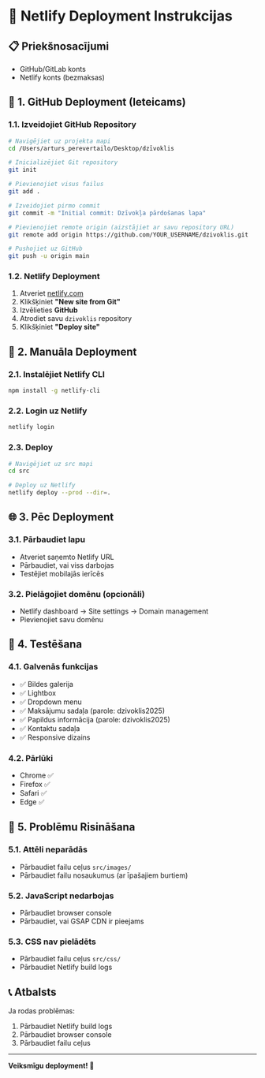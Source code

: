 # 🚀 Netlify Deployment Instrukcijas

## 📋 **Priekšnosacījumi**

- GitHub/GitLab konts
- Netlify konts (bezmaksas)

## 🔗 **1. GitHub Deployment (Ieteicams)**

### 1.1. Izveidojiet GitHub Repository
```bash
# Navigējiet uz projekta mapi
cd /Users/arturs_perevertailo/Desktop/dzīvoklis

# Inicializējiet Git repository
git init

# Pievienojiet visus failus
git add .

# Izveidojiet pirmo commit
git commit -m "Initial commit: Dzīvokļa pārdošanas lapa"

# Pievienojiet remote origin (aizstājiet ar savu repository URL)
git remote add origin https://github.com/YOUR_USERNAME/dzivoklis.git

# Pushojiet uz GitHub
git push -u origin main
```

### 1.2. Netlify Deployment
1. Atveriet [netlify.com](https://netlify.com)
2. Klikšķiniet **"New site from Git"**
3. Izvēlieties **GitHub**
4. Atrodiet savu `dzivoklis` repository
5. Klikšķiniet **"Deploy site"**

## 🔧 **2. Manuāla Deployment**

### 2.1. Instalējiet Netlify CLI
```bash
npm install -g netlify-cli
```

### 2.2. Login uz Netlify
```bash
netlify login
```

### 2.3. Deploy
```bash
# Navigējiet uz src mapi
cd src

# Deploy uz Netlify
netlify deploy --prod --dir=.
```

## 🌐 **3. Pēc Deployment**

### 3.1. Pārbaudiet lapu
- Atveriet saņemto Netlify URL
- Pārbaudiet, vai viss darbojas
- Testējiet mobilajās ierīcēs

### 3.2. Pielāgojiet domēnu (opcionāli)
- Netlify dashboard → Site settings → Domain management
- Pievienojiet savu domēnu

## 📱 **4. Testēšana**

### 4.1. Galvenās funkcijas
- ✅ Bildes galerija
- ✅ Lightbox
- ✅ Dropdown menu
- ✅ Maksājumu sadaļa (parole: dzivoklis2025)
- ✅ Papildus informācija (parole: dzivoklis2025)
- ✅ Kontaktu sadaļa
- ✅ Responsive dizains

### 4.2. Pārlūki
- Chrome ✅
- Firefox ✅
- Safari ✅
- Edge ✅

## 🚨 **5. Problēmu Risināšana**

### 5.1. Attēli neparādās
- Pārbaudiet failu ceļus `src/images/`
- Pārbaudiet failu nosaukumus (ar īpašajiem burtiem)

### 5.2. JavaScript nedarbojas
- Pārbaudiet browser console
- Pārbaudiet, vai GSAP CDN ir pieejams

### 5.3. CSS nav pielādēts
- Pārbaudiet failu ceļus `src/css/`
- Pārbaudiet Netlify build logs

## 📞 **Atbalsts**

Ja rodas problēmas:
1. Pārbaudiet Netlify build logs
2. Pārbaudiet browser console
3. Pārbaudiet failu ceļus

---

**Veiksmīgu deployment! 🎉**
